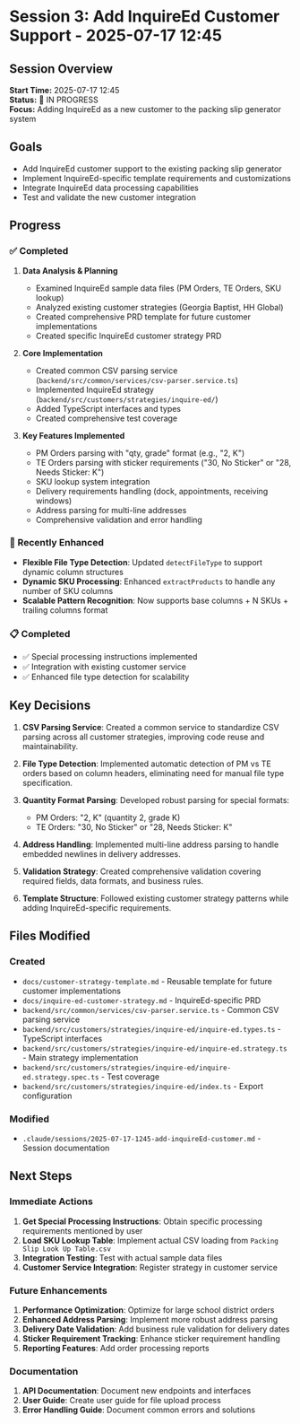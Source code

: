 # Session 3: Add InquireEd Customer Support - 2025-07-17 12:45

## Session Overview
**Start Time:** 2025-07-17 12:45  
**Status:** 🔄 IN PROGRESS  
**Focus:** Adding InquireEd as a new customer to the packing slip generator system

## Goals
- Add InquireEd customer support to the existing packing slip generator
- Implement InquireEd-specific template requirements and customizations
- Integrate InquireEd data processing capabilities
- Test and validate the new customer integration

## Progress

### ✅ Completed
1. **Data Analysis & Planning**
   - Examined InquireEd sample data files (PM Orders, TE Orders, SKU lookup)
   - Analyzed existing customer strategies (Georgia Baptist, HH Global)
   - Created comprehensive PRD template for future customer implementations
   - Created specific InquireEd customer strategy PRD

2. **Core Implementation**
   - Created common CSV parsing service (`backend/src/common/services/csv-parser.service.ts`)
   - Implemented InquireEd strategy (`backend/src/customers/strategies/inquire-ed/`)
   - Added TypeScript interfaces and types
   - Created comprehensive test coverage

3. **Key Features Implemented**
   - PM Orders parsing with "qty, grade" format (e.g., "2, K")
   - TE Orders parsing with sticker requirements ("30, No Sticker" or "28, Needs Sticker: K")
   - SKU lookup system integration
   - Delivery requirements handling (dock, appointments, receiving windows)
   - Address parsing for multi-line addresses
   - Comprehensive validation and error handling

### 🔄 Recently Enhanced
- **Flexible File Type Detection**: Updated `detectFileType` to support dynamic column structures
- **Dynamic SKU Processing**: Enhanced `extractProducts` to handle any number of SKU columns
- **Scalable Pattern Recognition**: Now supports base columns + N SKUs + trailing columns format

### 📋 Completed
- ✅ Special processing instructions implemented
- ✅ Integration with existing customer service
- ✅ Enhanced file type detection for scalability

## Key Decisions

1. **CSV Parsing Service**: Created a common service to standardize CSV parsing across all customer strategies, improving code reuse and maintainability.

2. **File Type Detection**: Implemented automatic detection of PM vs TE orders based on column headers, eliminating need for manual file type specification.

3. **Quantity Format Parsing**: Developed robust parsing for special formats:
   - PM Orders: "2, K" (quantity 2, grade K)
   - TE Orders: "30, No Sticker" or "28, Needs Sticker: K"

4. **Address Handling**: Implemented multi-line address parsing to handle embedded newlines in delivery addresses.

5. **Validation Strategy**: Created comprehensive validation covering required fields, data formats, and business rules.

6. **Template Structure**: Followed existing customer strategy patterns while adding InquireEd-specific requirements.

## Files Modified

### Created
- `docs/customer-strategy-template.md` - Reusable template for future customer implementations
- `docs/inquire-ed-customer-strategy.md` - InquireEd-specific PRD
- `backend/src/common/services/csv-parser.service.ts` - Common CSV parsing service
- `backend/src/customers/strategies/inquire-ed/inquire-ed.types.ts` - TypeScript interfaces
- `backend/src/customers/strategies/inquire-ed/inquire-ed.strategy.ts` - Main strategy implementation
- `backend/src/customers/strategies/inquire-ed/inquire-ed.strategy.spec.ts` - Test coverage
- `backend/src/customers/strategies/inquire-ed/index.ts` - Export configuration

### Modified
- `.claude/sessions/2025-07-17-1245-add-inquireEd-customer.md` - Session documentation

## Next Steps

### Immediate Actions
1. **Get Special Processing Instructions**: Obtain specific processing requirements mentioned by user
2. **Load SKU Lookup Table**: Implement actual CSV loading from `Packing Slip Look Up Table.csv`
3. **Integration Testing**: Test with actual sample data files
4. **Customer Service Integration**: Register strategy in customer service

### Future Enhancements
1. **Performance Optimization**: Optimize for large school district orders
2. **Enhanced Address Parsing**: Implement more robust address parsing
3. **Delivery Date Validation**: Add business rule validation for delivery dates
4. **Sticker Requirement Tracking**: Enhance sticker requirement handling
5. **Reporting Features**: Add order processing reports

### Documentation
1. **API Documentation**: Document new endpoints and interfaces
2. **User Guide**: Create user guide for file upload process
3. **Error Handling Guide**: Document common errors and solutions
